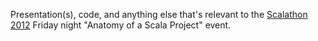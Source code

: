 Presentation(s), code, and anything else that's relevant to the
[Scalathon 2012][] Friday night "Anatomy of a Scala Project" event.

[Scalathon 2012]: http://scalathon.org/2012/
